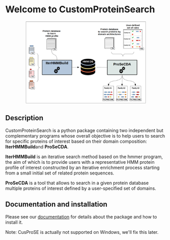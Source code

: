 # Welcome to CustomProteinSearch
<figure style="margin-left: auto; margin-right: auto; text-align: center;">
    <img src="docs/img/cusprose_scheme.png"
      alt="Overview of the CusProSe package functionalities"
      width=75%>
</figure>

## Description
<p>
CustomProteinSearch is a python package containing two independent but complementary programs whose overall objective is to help users to search for specific proteins of interest based on their domain composition: <b>IterHMMBuild</b>and <b>ProSeCDA</b>.
</p>

<p>
<b>IterHMMBuild</b> is an iterative search method based on the hmmer program, the aim of which is to provide users with a representative HMM protein profile of interest constructed by an iterative enrichment process starting from a small initial set of related protein sequences.
</p>

<p>
<b>ProSeCDA</b> is a tool that allows to search in a given protein database multiple proteins of interest defined by a user-specified set of domains.
</p>

## Documentation and installation
Please see our [documentation](https://nchenche.github.io/cusProSe/) for details about the package and how to install it.

Note: CusProSE is actually not supported on Windows, we'll fix this later.
